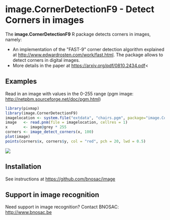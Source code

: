 # image.CornerDetectionF9 - Detect Corners in images 

The  **image.CornerDetectionF9** R package detects corners in images, namely:

- An implementation of the "FAST-9" corner detection algorithm explained at <http://www.edwardrosten.com/work/fast.html>. The package allows to detect corners in digital images. 
- More details in the paper at <https://arxiv.org/pdf/0810.2434.pdf><

## Examples

Read in an image with values in the 0-255 range (pgm image: http://netpbm.sourceforge.net/doc/pgm.html)

```r
library(pixmap)
library(image.CornerDetectionF9)
imagelocation <- system.file("extdata", "chairs.pgm", package="image.CornerDetectionF9")
image   <- read.pnm(file = imagelocation, cellres = 1)
x       <- image@grey * 255
corners <- image_detect_corners(x, 100)
plot(image)
points(corners$x, corners$y, col = "red", pch = 20, lwd = 0.5)
```

![](https://raw.githubusercontent.com/bnosac/image/master/image.CornerDetectionF9/inst/extdata/result-f9.png?raw=true)


## Installation

See instructions at https://github.com/bnosac/image

## Support in image recognition

Need support in image recognition?
Contact BNOSAC: http://www.bnosac.be
